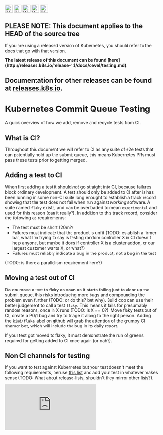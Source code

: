 <!-- BEGIN MUNGE: UNVERSIONED_WARNING -->

<!-- BEGIN STRIP_FOR_RELEASE -->

<img src="http://kubernetes.io/img/warning.png" alt="WARNING"
     width="25" height="25">
<img src="http://kubernetes.io/img/warning.png" alt="WARNING"
     width="25" height="25">
<img src="http://kubernetes.io/img/warning.png" alt="WARNING"
     width="25" height="25">
<img src="http://kubernetes.io/img/warning.png" alt="WARNING"
     width="25" height="25">
<img src="http://kubernetes.io/img/warning.png" alt="WARNING"
     width="25" height="25">

<h2>PLEASE NOTE: This document applies to the HEAD of the source tree</h2>

If you are using a released version of Kubernetes, you should
refer to the docs that go with that version.

<strong>
The latest release of this document can be found
[here](http://releases.k8s.io/release-1.1/docs/devel/testing.md).

Documentation for other releases can be found at
[releases.k8s.io](http://releases.k8s.io).
</strong>
--

<!-- END STRIP_FOR_RELEASE -->

<!-- END MUNGE: UNVERSIONED_WARNING -->
Kubernetes Commit Queue Testing
===============================

A quick overview of how we add, remove and recycle tests from CI.

## What is CI?

Throughout this document we will refer to CI as any suite of e2e tests that can potentially hold up the submit queue, this means Kubernetes PRs must pass these tests prior to getting merged.

## Adding a test to CI

When first adding a test it should *not* go straight into CI, because failures block ordinary development. A test should only be added to CI after is has been running in some non-CI suite long enought to establish a track record showing that the test does not fail when run against *working* software. A suite named `flaky` exists, and can be overloaded to mean `experimental` and used for this reason (can it really?). In addition to this track record, consider the following as requirements:
* The test must be short (20m?)
* Failures must indicate that the product is unfit (TODO: establish a firmer bar, what I'm trying to say is testing random controller X in CI doesn't help anyone, but maybe it does if controller X is a cluster addon, or our largest customer wants X, or what?)
* Failures must reliably indicate a bug in the product, not a bug in the test

(TODO: is there a parallelism requirement here?)

## Moving a test out of CI

Do *not* move a test to flaky as soon as it starts failing just to clear up the submit queue, this risks introducing more bugs and compounding the problem even further (TODO: or do this? but why). Build cop can use their better judgement to call a test `flaky`. This means it fails for presumably random reasons, once in X runs (TODO: is X == 0?). Move flaky tests out of CI, create a P0/1 bug and try to triage it along to the right person. Adding the `kind/flake` label on github will grab the attention of the grumpy CI shamer bot, which will include the bug in its daily report.

If your test got moved to flaky, it must demonstrate the run of greens required for getting added to CI once again (or nah?).

## Non CI channels for testing

If you want to test against Kubernetes but your test doesn't meet the following requirements, peruse [this list](../../hack/jenkins/e2e.sh) and add your test in whatever makes sense (TODO: What about release-lists, shouldn't they mirror other lists?).




<!-- BEGIN MUNGE: GENERATED_ANALYTICS -->
[![Analytics](https://kubernetes-site.appspot.com/UA-36037335-10/GitHub/docs/devel/testing.md?pixel)]()
<!-- END MUNGE: GENERATED_ANALYTICS -->
